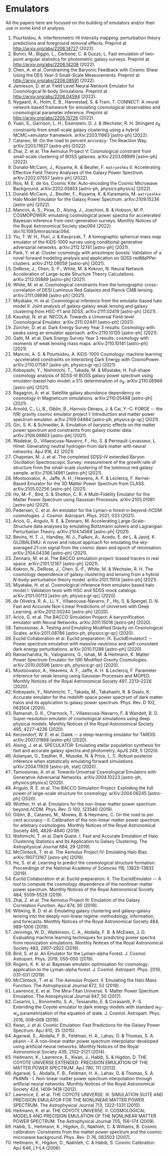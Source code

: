 # Emulators

All the papers here are focused on the building of emulators and/or their use in some kind of analysis.

1.	Pourtsidou, A. Interferometric HI intensity mapping: perturbation theory predictions and foreground removal effects. Preprint at http://arxiv.org/abs/2206.14727 (2022).
2.	Bonici, M., Biggio, L., Carbone, C. & Guzzo, L. Fast emulation of two-point angular statistics for photometric galaxy surveys. Preprint at http://arxiv.org/abs/2206.14208 (2022).
3.	Chen, A. et al. Constraining the Baryonic Feedback with Cosmic Shear Using the DES Year-3 Small-Scale Measurements. Preprint at http://arxiv.org/abs/2206.08591 (2022).
4.	Jamieson, D. et al. Field Level Neural Network Emulator for Cosmological N-body Simulations. Preprint at http://arxiv.org/abs/2206.04594 (2022).
5.	Nygaard, A., Holm, E. B., Hannestad, S. & Tram, T. CONNECT: A neural network based framework for emulating cosmological observables and cosmological parameter inference. Preprint at http://arxiv.org/abs/2205.15726 (2022).
6.	Yuan, S., Garrison, L. H., Eisenstein, D. J. & Wechsler, R. H. Stringent $\sigma_8$ constraints from small-scale galaxy clustering using a hybrid MCMC+emulator framework. arXiv:2203.11963 [astro-ph] (2022).
7.	Cataneo, M. On the road to percent accuracy: The Reaction Way. arXiv:2203.11827 [astro-ph] (2022).
8.	Zhai, Z. et al. The Aemulus Project V: Cosmological constraint from small-scale clustering of BOSS galaxies. arXiv:2203.08999 [astro-ph] (2022).
9.	Donald-McCann, J., Koyama, K. & Beutler, F. $\texttt{matryoshka}$ II: Accelerating Effective Field Theory Analyses of the Galaxy Power Spectrum. arXiv:2202.07557 [astro-ph] (2022).
10.	Rios, M. E. de los. Cosmic Kite: Auto-encoding the Cosmic Microwave Background. arXiv:2202.05853 [astro-ph, physics:physics] (2022).
11.	Donald-McCann, J., Beutler, F., Koyama, K. & Karamanis, M. $\texttt{matryoshka}$: Halo Model Emulator for the Galaxy Power Spectrum. arXiv:2109.15236 [astro-ph] (2022).
12.	Mancini, A. S., Piras, D., Alsing, J., Joachimi, B. & Hobson, M. P. COSMOPOWER: emulating cosmological power spectra for accelerated Bayesian inference from next-generation surveys. Monthly Notices of the Royal Astronomical Society stac064 (2022) doi:10.1093/mnras/stac064.
13.	Yiu, T. W. H., Fluri, J. & Kacprzak, T. A tomographic spherical mass map emulator of the KiDS-1000 survey using conditional generative adversarial networks. arXiv:2112.12741 [astro-ph] (2021).
14.	Park, Y. et al. Cluster cosmology with anisotropic boosts: Validation of a novel forward modeling analysis and application on SDSS redMaPPer clusters. arXiv:2112.09059 [astro-ph] (2021).
15.	DeRose, J., Chen, S.-F., White, M. & Kokron, N. Neural Network Acceleration of Large-scale Structure Theory Calculations. arXiv:2112.05889 [astro-ph] (2021).
16.	White, M. et al. Cosmological constraints from the tomographic cross-correlation of DESI Luminous Red Galaxies and Planck CMB lensing. arXiv:2111.09898 [astro-ph] (2021).
17.	Miyatake, H. et al. Cosmological inference from the emulator based halo model II: Joint analysis of galaxy-galaxy weak lensing and galaxy clustering from HSC-Y1 and SDSS. arXiv:2111.02419 [astro-ph] (2021).
18.	Kaushal, N. et al. NECOLA: Towards a Universal Field-level Cosmological Emulator. arXiv:2111.02441 [astro-ph] (2021).
19.	Zürcher, D. et al. Dark Energy Survey Year 3 results: Cosmology with peaks using an emulator approach. arXiv:2110.10135 [astro-ph] (2021).
20.	Gatti, M. et al. Dark Energy Survey Year 3 results: cosmology with moments of weak lensing mass maps. arXiv:2110.10141 [astro-ph] (2021).
21.	Mancini, A. S. & Pourtsidou, A. KiDS-1000 Cosmology: machine learning -accelerated constraints on Interacting Dark Energy with CosmoPower. arXiv:2110.07587 [astro-ph, physics:gr-qc] (2021).
22.	Kobayashi, Y., Nishimichi, T., Takada, M. & Miyatake, H. Full-shape cosmology analysis of SDSS-III BOSS galaxy power spectrum using emulator-based halo model: a $5\%$ determination of $\sigma_8$. arXiv:2110.06969 [astro-ph] (2021).
23.	Ragagnin, A. et al. Satellite galaxy abundance dependency on cosmology in Magneticum simulations. arXiv:2110.05498 [astro-ph] (2021).
24.	Arnold, C., Li, B., Giblin, B., Harnois-Déraps, J. & Cai, Y.-C. FORGE -- the f(R) gravity cosmic emulator project I: Introduction and matter power spectrum emulator. arXiv:2109.04984 [astro-ph, physics:gr-qc] (2021).
25.	Giri, S. K. & Schneider, A. Emulation of baryonic effects on the matter power spectrum and constraints from galaxy cluster data. arXiv:2108.08863 [astro-ph] (2021).
26.	Wadekar, D., Villaescusa-Navarro, F., Ho, S. & Perreault-Levasseur, L. HInet: Generating neutral hydrogen from dark matter with neural networks. ApJ 916, 42 (2021).
27.	Chapman, M. J. et al. The completed SDSS-IV extended Baryon Oscillation Spectroscopic Survey: measurement of the growth rate of structure from the small-scale clustering of the luminous red galaxy sample. arXiv:2106.14961 [astro-ph] (2021).
28.	Mootoovaloo, A., Jaffe, A. H., Heavens, A. F. & Leclercq, F. Kernel-Based Emulator for the 3D Matter Power Spectrum from CLASS. arXiv:2105.02256 [astro-ph] (2021).
29.	Ho, M.-F., Bird, S. & Shelton, C. R. A Multi-Fidelity Emulator for the Matter Power Spectrum using Gaussian Processes. arXiv:2105.01081 [astro-ph] (2021).
30.	Pedersen, C. et al. An emulator for the Lyman-α forest in beyond-ΛCDM cosmologies. J. Cosmol. Astropart. Phys. 2021, 033 (2021).
31.	Aricò, G., Angulo, R. E. & Zennaro, M. Accelerating Large-Scale-Structure data analyses by emulating Boltzmann solvers and Lagrangian Perturbation Theory. arXiv:2104.14568 [astro-ph] (2021).
32.	Bevins, H. T. J., Handley, W. J., Fialkov, A., Acedo, E. de L. & Javid, K. GLOBALEMU: A novel and robust approach for emulating the sky-averaged 21-cm signal from the cosmic dawn and epoch of reionisation. arXiv:2104.04336 [astro-ph] (2021).
33.	Zennaro, M. et al. The BACCO simulation project: biased tracers in real space. arXiv:2101.12187 [astro-ph] (2021).
34.	Kokron, N., DeRose, J., Chen, S.-F., White, M. & Wechsler, R. H. The cosmology dependence of galaxy clustering and lensing from a hybrid $N$-body-perturbation theory model. arXiv:2101.11014 [astro-ph] (2021).
35.	Miyatake, H. et al. Cosmological inference from emulator based halo model I: Validation tests with HSC and SDSS mock catalogs. arXiv:2101.00113 [astro-ph, physics:gr-qc] (2020).
36.	de Oliveira, R. A., Li, Y., Villaescusa-Navarro, F., Ho, S. & Spergel, D. N. Fast and Accurate Non-Linear Predictions of Universes with Deep Learning. arXiv:2012.00240 [astro-ph] (2020).
37.	Aricò, G. et al. The BACCO Simulation Project: A baryonification emulator with Neural Networks. arXiv:2011.15018 [astro-ph] (2020).
38.	Tamosiunas, A. Testing and Emulating Modified Gravity on Cosmological Scales. arXiv:2011.08786 [astro-ph, physics:gr-qc] (2020).
39.	Euclid Collaboration et al. Euclid preparation: IX. EuclidEmulator2 -- Power spectrum emulation with massive neutrinos and self-consistent dark energy perturbations. arXiv:2010.11288 [astro-ph] (2020).
40.	Ramachandra, N., Valogiannis, G., Ishak, M. & Heitmann, K. Matter Power Spectrum Emulator for f(R) Modified Gravity Cosmologies. arXiv:2010.00596 [astro-ph, physics:gr-qc] (2020).
41.	Mootoovaloo, A., Heavens, A. F., Jaffe, A. H. & Leclercq, F. Parameter inference for weak lensing using Gaussian Processes and MOPED. Monthly Notices of the Royal Astronomical Society 497, 2213–2226 (2020).
42.	Kobayashi, Y., Nishimichi, T., Takada, M., Takahashi, R. & Osato, K. Accurate emulator for the redshift-space power spectrum of dark matter halos and its application to galaxy power spectrum. Phys. Rev. D 102, 063504 (2020).
43.	Ramanah, D. K., Charnock, T., Villaescusa-Navarro, F. & Wandelt, B. D. Super-resolution emulator of cosmological simulations using deep physical models. Monthly Notices of the Royal Astronomical Society 495, 4227–4236 (2020).
44.	Kerzendorf, W. E. et al. Dalek -- a deep-learning emulator for TARDIS. arXiv:2007.01868 [astro-ph] (2020).
45.	Alsing, J. et al. SPECULATOR: Emulating stellar population synthesis for fast and accurate galaxy spectra and photometry. ApJS 249, 5 (2020).
46.	Aslanyan, G., Easther, R., Musoke, N. & Price, L. C. Robust posterior inference when statistically emulating forward simulations. arXiv:2004.11929 [astro-ph, stat] (2020).
47.	Tamosiunas, A. et al. Towards Universal Cosmological Emulators with Generative Adversarial Networks. arXiv:2004.10223 [astro-ph, physics:physics] (2020).
48.	Angulo, R. E. et al. The BACCO Simulation Project: Exploiting the full power of large-scale structure for cosmology. arXiv:2004.06245 [astro-ph] (2020).
49.	Winther, H. et al. Emulators for the non-linear matter power spectrum beyond $\Lambda$CDM. Phys. Rev. D 100, 123540 (2019).
50.	Giblin, B., Cataneo, M., Moews, B. & Heymans, C. On the road to per cent accuracy – II. Calibration of the non-linear matter power spectrum for arbitrary cosmologies. Monthly Notices of the Royal Astronomical Society 490, 4826–4840 (2019).
51.	Nishimichi, T. et al. Dark Quest. I. Fast and Accurate Emulation of Halo Clustering Statistics and Its Application to Galaxy Clustering. The Astrophysical Journal 884, 29 (2019).
52.	McClintock, T. et al. The Aemulus Project IV: Emulating Halo Bias. arXiv:1907.13167 [astro-ph] (2019).
53.	He, S. et al. Learning to predict the cosmological structure formation. Proceedings of the National Academy of Sciences 116, 13825–13832 (2019).
54.	Euclid Collaboration et al. Euclid preparation: II. The EuclidEmulator -- A tool to compute the cosmology dependence of the nonlinear matter power spectrum. Monthly Notices of the Royal Astronomical Society 484, 5509–5529 (2019).
55.	Zhai, Z. et al. The Aemulus Project III: Emulation of the Galaxy Correlation Function. ApJ 874, 95 (2019).
56.	Wibking, B. D. et al. Emulating galaxy clustering and galaxy–galaxy lensing into the deeply non-linear regime: methodology, information, and forecasts. Monthly Notices of the Royal Astronomical Society 484, 989–1006 (2019).
57.	Jennings, W. D., Watkinson, C. A., Abdalla, F. B. & McEwen, J. D. Evaluating machine learning techniques for predicting power spectra from reionization simulations. Monthly Notices of the Royal Astronomical Society 483, 2907–2922 (2019).
58.	Bird, S. et al. An Emulator for the Lyman-alpha Forest. J. Cosmol. Astropart. Phys. 2019, 050–050 (2019).
59.	Rogers, K. K. et al. Bayesian emulator optimisation for cosmology: application to the Lyman-alpha forest. J. Cosmol. Astropart. Phys. 2019, 031–031 (2019).
60.	McClintock, T. et al. The Aemulus Project. II. Emulating the Halo Mass Function. The Astrophysical Journal 872, 53 (2019).
61.	Lawrence, E. et al. The Mira-Titan Universe. II. Matter Power Spectrum Emulation. The Astrophysical Journal 847, 50 (2017).
62.	Casarini, L., Bonometto, S. A., Tessarotto, E. & Corasaniti, P.-S. Extending the Coyote emulator to dark energy models with standard $w_0$-$w_a$ parametrization of the equation of state. J. Cosmol. Astropart. Phys. 2016, 008–008 (2016).
63.	Kwan, J. et al. Cosmic Emulation: Fast Predictions for the Galaxy Power Spectrum. ApJ 810, 35 (2015).
64.	Agarwal, S., Abdalla, F. B., Feldman, H. A., Lahav, O. & Thomas, S. A. pkann – II. A non-linear matter power spectrum interpolator developed using artificial neural networks. Monthly Notices of the Royal Astronomical Society 439, 2102–2121 (2014).
65.	Heitmann, K., Lawrence, E., Kwan, J., Habib, S. & Higdon, D. THE COYOTE UNIVERSE EXTENDED: PRECISION EMULATION OF THE MATTER POWER SPECTRUM. ApJ 780, 111 (2013).
66.	Agarwal, S., Abdalla, F. B., Feldman, H. A., Lahav, O. & Thomas, S. A. PkANN - I. Non-linear matter power spectrum interpolation through artificial neural networks. Monthly Notices of the Royal Astronomical Society 424, 1409–1418 (2012).
67.	Lawrence, E. et al. THE COYOTE UNIVERSE. III. SIMULATION SUITE AND PRECISION EMULATOR FOR THE NONLINEAR MATTER POWER SPECTRUM. The Astrophysical Journal 713, 1322–1331 (2010).
68.	Heitmann, K. et al. THE COYOTE UNIVERSE. II. COSMOLOGICAL MODELS AND PRECISION EMULATION OF THE NONLINEAR MATTER POWER SPECTRUM. The Astrophysical Journal 705, 156–174 (2009).
69.	Habib, S., Heitmann, K., Higdon, D., Nakhleh, C. & Williams, B. Cosmic calibration: Constraints from the matter power spectrum and the cosmic microwave background. Phys. Rev. D 76, 083503 (2007).
70.	Heitmann, K., Higdon, D., Nakhleh, C. & Habib, S. Cosmic Calibration. ApJ 646, L1–L4 (2006).
